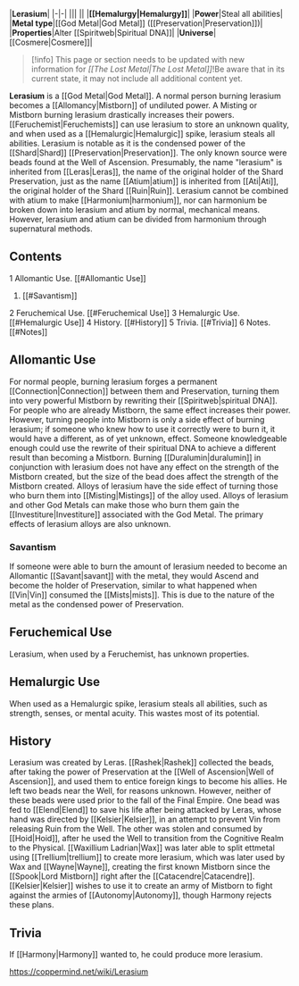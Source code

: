 |**Lerasium**|
|-|-|
|||
||
|**[[Hemalurgy\|Hemalurgy]]**|
|**Power**|Steal all abilities|
|**Metal type**|[[God Metal\|God Metal]] ([[Preservation\|Preservation]])|
|**Properties**|Alter [[Spiritweb\|Spiritual DNA]]|
|**Universe**|[[Cosmere\|Cosmere]]|

> [!info] This page or section needs to be updated with new information for *[[The Lost Metal\|The Lost Metal]]*!Be aware that in its current state, it may not include all additional content yet.

**Lerasium** is a [[God Metal\|God Metal]]. A normal person burning lerasium becomes a [[Allomancy\|Mistborn]] of undiluted power. A Misting or Mistborn burning lerasium drastically increases their powers. [[Feruchemist\|Feruchemists]] can use lerasium to store an unknown quality, and when used as a [[Hemalurgic\|Hemalurgic]] spike, lerasium steals all abilities.
Lerasium is notable as it is the condensed power of the [[Shard\|Shard]] [[Preservation\|Preservation]]. The only known source were beads found at the Well of Ascension. Presumably, the name "lerasium" is inherited from [[Leras\|Leras]], the name of the original holder of the Shard Preservation, just as the name [[Atium\|atium]] is inherited from [[Ati\|Ati]], the original holder of the Shard [[Ruin\|Ruin]]. Lerasium cannot be combined with atium to make [[Harmonium\|harmonium]], nor can harmonium be broken down into lerasium and atium by normal, mechanical means. However, lerasium and atium can be divided from harmonium through supernatural methods.

## Contents

1 Allomantic Use. [[#Allomantic Use]] 

1. [[#Savantism]] 


2 Feruchemical Use. [[#Feruchemical Use]] 
3 Hemalurgic Use. [[#Hemalurgic Use]] 
4 History. [[#History]] 
5 Trivia. [[#Trivia]] 
6 Notes. [[#Notes]] 


## Allomantic Use
For normal people, burning lerasium forges a permanent [[Connection\|Connection]] between them and Preservation, turning them into very powerful Mistborn by rewriting their [[Spiritweb\|spiritual DNA]]. For people who are already Mistborn, the same effect increases their power. However, turning people into Mistborn is only a side effect of burning lerasium; if someone who knew how to use it correctly were to burn it, it would have a different, as of yet unknown, effect. Someone knowledgeable enough could use the rewrite of their spiritual DNA to achieve a different result than becoming a Mistborn. Burning [[Duralumin\|duralumin]] in conjunction with lerasium does not have any effect on the strength of the Mistborn created, but the size of the bead does affect the strength of the Mistborn created.
Alloys of lerasium have the side effect of turning those who burn them into [[Misting\|Mistings]] of the alloy used. Alloys of lerasium and other God Metals can make those who burn them gain the [[Investiture\|Investiture]] associated with the God Metal. The primary effects of lerasium alloys are also unknown.

### Savantism
If someone were able to burn the amount of lerasium needed to become an Allomantic [[Savant\|savant]] with the metal, they would Ascend and become the holder of Preservation, similar to what happened when [[Vin\|Vin]] consumed the [[Mists\|mists]]. This is due to the nature of the metal as the condensed power of Preservation.

## Feruchemical Use
Lerasium, when used by a Feruchemist, has unknown properties.

## Hemalurgic Use
When used as a Hemalurgic spike, lerasium steals all abilities, such as strength, senses, or mental acuity. This wastes most of its potential.

## History
Lerasium was created by Leras. [[Rashek\|Rashek]] collected the beads, after taking the power of Preservation at the [[Well of Ascension\|Well of Ascension]], and used them to entice foreign kings to become his allies. He left two beads near the Well, for reasons unknown.
However, neither of these beads were used prior to the fall of the Final Empire. One bead was fed to [[Elend\|Elend]] to save his life after being attacked by Leras, whose hand was directed by [[Kelsier\|Kelsier]], in an attempt to prevent Vin from releasing Ruin from the Well. The other was stolen and consumed by [[Hoid\|Hoid]], after he used the Well to transition from the Cognitive Realm to the Physical.
[[Waxillium Ladrian\|Wax]] was later able to split ettmetal using [[Trellium\|trellium]] to create more lerasium, which was later used by Wax and [[Wayne\|Wayne]], creating the first known Mistborn since the [[Spook\|Lord Mistborn]] right after the [[Catacendre\|Catacendre]]. [[Kelsier\|Kelsier]] wishes to use it to create an army of Mistborn to fight against the armies of [[Autonomy\|Autonomy]], though Harmony rejects these plans.

## Trivia
If [[Harmony\|Harmony]] wanted to, he could produce more lerasium.


https://coppermind.net/wiki/Lerasium
